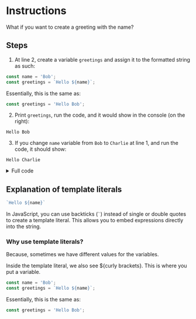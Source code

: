 # Instructions

What if you want to create a greeting with the name?

## Steps

1. At line 2, create a variable `greetings` and assign it to the formatted string as such:

```javascript
const name = 'Bob';
const greetings = `Hello ${name}`;
```

Essentially, this is the same as:

```javascript
const greetings = 'Hello Bob';
```

2. Print `greetings`, run the code, and it would show in the console (on the right):

```
Hello Bob
```

3. If you change `name` variable from `Bob` to `Charlie` at line 1, and run the code, it should show:

```
Hello Charlie
```

<details>
<summary>Full code</summary>

```javascript
const name = 'Charlie';
const greetings = `Hello ${name}`;
```

</details>

## Explanation of template literals

```javascript
`Hello ${name}`
```

In JavaScript, you can use backticks (`` ` ``) instead of single or double quotes to create a template literal. This allows you to embed expressions directly into the string.

### Why use template literals?

Because, sometimes we have different values for the variables.

Inside the template literal, we also see ${curly brackets}. This is where you put a variable.

```javascript
const name = 'Bob';
const greetings = `Hello ${name}`;
```

Essentially, this is the same as:

```javascript
const greetings = 'Hello Bob';
```

